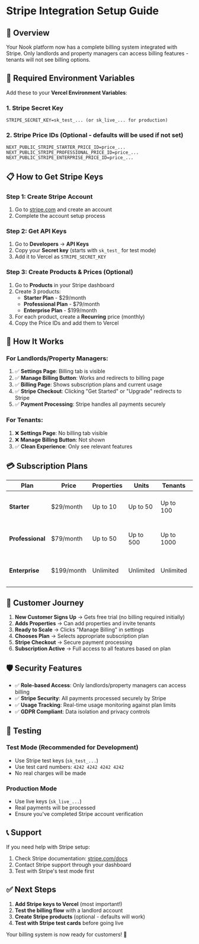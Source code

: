 # Stripe Integration Setup Guide

## 🎯 **Overview**
Your Nook platform now has a complete billing system integrated with Stripe. Only landlords and property managers can access billing features - tenants will not see billing options.

## 🔧 **Required Environment Variables**

Add these to your **Vercel Environment Variables**:

### 1. **Stripe Secret Key**
```
STRIPE_SECRET_KEY=sk_test_... (or sk_live_... for production)
```

### 2. **Stripe Price IDs** (Optional - defaults will be used if not set)
```
NEXT_PUBLIC_STRIPE_STARTER_PRICE_ID=price_...
NEXT_PUBLIC_STRIPE_PROFESSIONAL_PRICE_ID=price_...
NEXT_PUBLIC_STRIPE_ENTERPRISE_PRICE_ID=price_...
```

## 📋 **How to Get Stripe Keys**

### Step 1: Create Stripe Account
1. Go to [stripe.com](https://stripe.com) and create an account
2. Complete the account setup process

### Step 2: Get API Keys
1. Go to **Developers** → **API Keys**
2. Copy your **Secret key** (starts with `sk_test_` for test mode)
3. Add it to Vercel as `STRIPE_SECRET_KEY`

### Step 3: Create Products & Prices (Optional)
1. Go to **Products** in your Stripe dashboard
2. Create 3 products:
   - **Starter Plan** - $29/month
   - **Professional Plan** - $79/month  
   - **Enterprise Plan** - $199/month
3. For each product, create a **Recurring** price (monthly)
4. Copy the Price IDs and add them to Vercel

## 🚀 **How It Works**

### **For Landlords/Property Managers:**
1. ✅ **Settings Page**: Billing tab is visible
2. ✅ **Manage Billing Button**: Works and redirects to billing page
3. ✅ **Billing Page**: Shows subscription plans and current usage
4. ✅ **Stripe Checkout**: Clicking "Get Started" or "Upgrade" redirects to Stripe
5. ✅ **Payment Processing**: Stripe handles all payments securely

### **For Tenants:**
1. ❌ **Settings Page**: No billing tab visible
2. ❌ **Manage Billing Button**: Not shown
3. ✅ **Clean Experience**: Only see relevant features

## 💳 **Subscription Plans**

| Plan | Price | Properties | Units | Tenants | Features |
|------|-------|------------|-------|---------|----------|
| **Starter** | $29/month | Up to 10 | Up to 50 | Up to 100 | Basic features, email support |
| **Professional** | $79/month | Up to 50 | Up to 500 | Up to 1000 | Advanced features, priority support |
| **Enterprise** | $199/month | Unlimited | Unlimited | Unlimited | All features, dedicated support |

## 🔄 **Customer Journey**

1. **New Customer Signs Up** → Gets free trial (no billing required initially)
2. **Adds Properties** → Can add properties and invite tenants
3. **Ready to Scale** → Clicks "Manage Billing" in settings
4. **Chooses Plan** → Selects appropriate subscription plan
5. **Stripe Checkout** → Secure payment processing
6. **Subscription Active** → Full access to all features based on plan

## 🛡️ **Security Features**

- ✅ **Role-based Access**: Only landlords/property managers can access billing
- ✅ **Stripe Security**: All payments processed securely by Stripe
- ✅ **Usage Tracking**: Real-time usage monitoring against plan limits
- ✅ **GDPR Compliant**: Data isolation and privacy controls

## 🧪 **Testing**

### Test Mode (Recommended for Development)
- Use Stripe test keys (`sk_test_...`)
- Use test card numbers: `4242 4242 4242 4242`
- No real charges will be made

### Production Mode
- Use live keys (`sk_live_...`)
- Real payments will be processed
- Ensure you've completed Stripe account verification

## 📞 **Support**

If you need help with Stripe setup:
1. Check Stripe documentation: [stripe.com/docs](https://stripe.com/docs)
2. Contact Stripe support through your dashboard
3. Test with Stripe's test mode first

## ✅ **Next Steps**

1. **Add Stripe keys to Vercel** (most important!)
2. **Test the billing flow** with a landlord account
3. **Create Stripe products** (optional - defaults will work)
4. **Test with Stripe test cards** before going live

Your billing system is now ready for customers! 🎉
